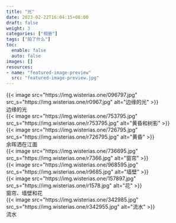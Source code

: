 ```yaml
---
title: "光"
date: 2023-02-22T16:04:15+08:00
draft: false
weight: 3
categories: ["相册"]
tags: ["拍了什么"]
toc:
  enable: false
  auto: false
images: []
resources:
- name: "featured-image-preview"
  src: "featured-image-preview.jpg"
---
```


<head>
<link href="album.css" rel="stylesheet" type="text/css">
</head>

<div class="group">
   <div class="row">
      <div class="box row-r">
       {{< image 
       src="https://img.wisterias.one/096797.jpg"
       src_s="https://img.wisterias.one/r0967.jpg"
       alt="边缘的光"
       >}}
      </div>
   </div>
   <div class="text">
     边缘的光
   </div>
   <div class="line">
   </div>
</div>

<div class="group">
   <div class="row12">
      <div class="box">
       {{< image 
       src="https://img.wisterias.one/753795.jpg"
       src_s="https://img.wisterias.one/r753795.jpg"
       alt="黄昏和树影"
       >}}
      </div>
      <div class="box">
       {{< image 
       src="https://img.wisterias.one/726795.jpg"
       src_s="https://img.wisterias.one/r726795.jpg"
       alt="黄昏"
       >}}
      </div>
   </div>
   <div class="text">
     余晖洒在江面
   </div>
   <div class="line">
   </div>
</div>

<div class="group">
   <div class="row3">
      <div class="box">
       {{< image 
       src="https://img.wisterias.one/736695.jpg"
       src_s="https://img.wisterias.one/r7366.jpg"
       alt="窗帘"
       >}}
      </div>
      <div class="box">
       {{< image 
       src="https://img.wisterias.one/968595.jpg"
       src_s="https://img.wisterias.one/r9685.jpg"
       alt="墙壁"
       >}}
      </div>
      <div class="box">
       {{< image 
       src="https://img.wisterias.one/157897.jpg"
       src_s="https://img.wisterias.one/r1578.jpg"
       alt="花"
       >}}
      </div>
   </div>
   <div class="text">
     窗帘、墙壁和花
   </div>
   <div class="line">
   </div>
</div>

<div class="group">
  <div class="column">
    <div class="box">
    {{< image 
      src="https://img.wisterias.one/342985.jpg"
      src_s="https://img.wisterias.one/r342955.jpg"
      alt="流水"
      >}}
    </div>
  </div>
  <div class="text">
    流水
  </div>
  <div class="line">
  </div>
</div>
